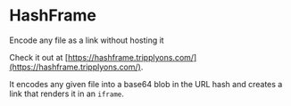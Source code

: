 # HashFrame
Encode any file as a link without hosting it

Check it out at [https://hashframe.tripplyons.com/](https://hashframe.tripplyons.com/).

It encodes any given file into a base64 blob in the URL hash and creates a link that renders it in an `iframe`.
